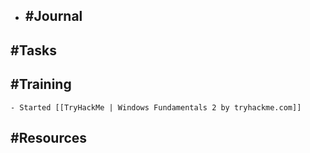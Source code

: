 - ## #Journal
## #Tasks
## #Training
	- Started [[TryHackMe | Windows Fundamentals 2 by tryhackme.com]]
## #Resources